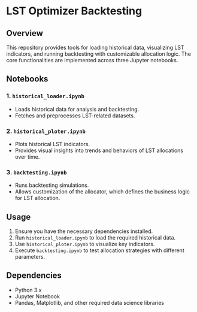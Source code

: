 # LST Optimizer Backtesting

## Overview

This repository provides tools for loading historical data, visualizing LST indicators, and running backtesting with customizable allocation logic. The core functionalities are implemented across three Jupyter notebooks.

## Notebooks

### 1. `historical_loader.ipynb`

- Loads historical data for analysis and backtesting.
- Fetches and preprocesses LST-related datasets.

### 2. `historical_ploter.ipynb`

- Plots historical LST indicators.
- Provides visual insights into trends and behaviors of LST allocations over time.

### 3. `backtesting.ipynb`

- Runs backtesting simulations.
- Allows customization of the allocator, which defines the business logic for LST allocation.

## Usage

1. Ensure you have the necessary dependencies installed.
2. Run `historical_loader.ipynb` to load the required historical data.
3. Use `historical_ploter.ipynb` to visualize key indicators.
4. Execute `backtesting.ipynb` to test allocation strategies with different parameters.

## Dependencies

- Python 3.x
- Jupyter Notebook
- Pandas, Matplotlib, and other required data science libraries
